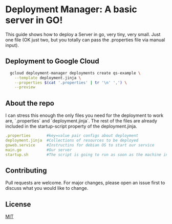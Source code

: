 # Deployment Manager: A basic server in GO!
This guide shows how to deploy a Server in go, very tiny, very small. 
Just one file (OK just two, but you totally can pass the .properties file via manual input).

## Deployment to Google Cloud
```bash
  gcloud deployment-manager deployments create qs-example \
    --template deployment.jinja \
    --properties $(cat '.properties' | tr '\n' ',') \
    --preview
```

## About the repo
I can stress this enough the only files you need for the deployment to work are, ´.properties´ 
and ´deployment.jinja´. The rest of the files are already included in the startup-script property
of the deployment.jinja.
```yaml
.properties       #key=value pair configs about deployment
deployment.jinja  #Collections of resources to be deployed
goweb.service     #Instructins for debian OS to start our service
main.go           #Our server
startup.sh        #The script is going to run as soon as the machine instance starts
```

## Contributing
Pull requests are welcome. For major changes, please open an issue first to discuss what you would like to change.

## License
[MIT](https://choosealicense.com/licenses/mit/)